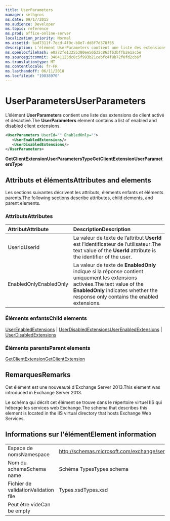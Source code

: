 ```yaml
---
title: UserParameters
manager: sethgros
ms.date: 09/17/2015
ms.audience: Developer
ms.topic: reference
ms.prod: office-online-server
localization_priority: Normal
ms.assetid: bad7311f-7ecd-4f0c-b8e7-dd8f7d378f55
description: L’élément UserParameters contient une liste des extensions de client activé et désactivé.
ms.openlocfilehash: e0a72fe13255380ee56b32c863fb3bffb2e1ac5e
ms.sourcegitcommit: 34041125dc8c5f993b21cebfc4f8b72f0fd2cb6f
ms.translationtype: MT
ms.contentlocale: fr-FR
ms.lasthandoff: 06/11/2018
ms.locfileid: "19838970"
---
```

# <a name="userparameters"></a><span data-ttu-id="56aa4-103">UserParameters</span><span class="sxs-lookup"><span data-stu-id="56aa4-103">UserParameters</span></span>

<span data-ttu-id="56aa4-104">L’élément **UserParameters** contient une liste des extensions de client activé et désactivé.</span><span class="sxs-lookup"><span data-stu-id="56aa4-104">The **UserParameters** element contains a list of enabled and disabled client extensions.</span></span> 
  
```XML
<UserParameters UserId="" EnabledOnly="">
   <UserEnabledExtensions/>
   <UserDisabledExtensions/>
</UserParameters>
```

 <span data-ttu-id="56aa4-105">**GetClientExtensionUserParametersType**</span><span class="sxs-lookup"><span data-stu-id="56aa4-105">**GetClientExtensionUserParametersType**</span></span>
## <a name="attributes-and-elements"></a><span data-ttu-id="56aa4-106">Attributs et éléments</span><span class="sxs-lookup"><span data-stu-id="56aa4-106">Attributes and elements</span></span>

<span data-ttu-id="56aa4-107">Les sections suivantes décrivent les attributs, éléments enfants et éléments parents.</span><span class="sxs-lookup"><span data-stu-id="56aa4-107">The following sections describe attributes, child elements, and parent elements.</span></span>
  
### <a name="attributes"></a><span data-ttu-id="56aa4-108">Attributs</span><span class="sxs-lookup"><span data-stu-id="56aa4-108">Attributes</span></span>

|<span data-ttu-id="56aa4-109">**Attribut**</span><span class="sxs-lookup"><span data-stu-id="56aa4-109">**Attribute**</span></span>|<span data-ttu-id="56aa4-110">**Description**</span><span class="sxs-lookup"><span data-stu-id="56aa4-110">**Description**</span></span>|
|:-----|:-----|
|<span data-ttu-id="56aa4-111">UserId</span><span class="sxs-lookup"><span data-stu-id="56aa4-111">UserId</span></span>  <br/> |<span data-ttu-id="56aa4-112">La valeur de texte de l’attribut **UserId** est l’identificateur de l’utilisateur.</span><span class="sxs-lookup"><span data-stu-id="56aa4-112">The text value of the **UserId** attribute is the identifier of the user.</span></span>  <br/> |
|<span data-ttu-id="56aa4-113">EnabledOnly</span><span class="sxs-lookup"><span data-stu-id="56aa4-113">EnabledOnly</span></span>  <br/> |<span data-ttu-id="56aa4-114">La valeur de texte de **EnabledOnly** indique si la réponse contient uniquement les extensions activées.</span><span class="sxs-lookup"><span data-stu-id="56aa4-114">The text value of the **EnabledOnly** indicates whether the response only contains the enabled extensions.</span></span>  <br/> |
   
### <a name="child-elements"></a><span data-ttu-id="56aa4-115">Éléments enfants</span><span class="sxs-lookup"><span data-stu-id="56aa4-115">Child elements</span></span>

<span data-ttu-id="56aa4-116">[UserEnabledExtensions](userenabledextensions.md) | [UserDisabledExtensions](userdisabledextensions.md)</span><span class="sxs-lookup"><span data-stu-id="56aa4-116">[UserEnabledExtensions](userenabledextensions.md) | [UserDisabledExtensions](userdisabledextensions.md)</span></span>
  
### <a name="parent-elements"></a><span data-ttu-id="56aa4-117">Éléments parents</span><span class="sxs-lookup"><span data-stu-id="56aa4-117">Parent elements</span></span>

[<span data-ttu-id="56aa4-118">GetClientExtension</span><span class="sxs-lookup"><span data-stu-id="56aa4-118">GetClientExtension</span></span>](getclientextension.md)
  
## <a name="remarks"></a><span data-ttu-id="56aa4-119">Remarques</span><span class="sxs-lookup"><span data-stu-id="56aa4-119">Remarks</span></span>

<span data-ttu-id="56aa4-120">Cet élément est une nouveauté d'Exchange Server 2013.</span><span class="sxs-lookup"><span data-stu-id="56aa4-120">This element was introduced in Exchange Server 2013.</span></span>
  
<span data-ttu-id="56aa4-121">Le schéma qui décrit cet élément se trouve dans le répertoire virtuel IIS qui héberge les services web Exchange.</span><span class="sxs-lookup"><span data-stu-id="56aa4-121">The schema that describes this element is located in the IIS virtual directory that hosts Exchange Web Services.</span></span>
  
## <a name="element-information"></a><span data-ttu-id="56aa4-122">Informations sur l'élément</span><span class="sxs-lookup"><span data-stu-id="56aa4-122">Element information</span></span>

|||
|:-----|:-----|
|<span data-ttu-id="56aa4-123">Espace de noms</span><span class="sxs-lookup"><span data-stu-id="56aa4-123">Namespace</span></span>  <br/> |http://schemas.microsoft.com/exchange/services/2006/types  <br/> |
|<span data-ttu-id="56aa4-124">Nom du schéma</span><span class="sxs-lookup"><span data-stu-id="56aa4-124">Schema name</span></span>  <br/> |<span data-ttu-id="56aa4-125">Schéma Types</span><span class="sxs-lookup"><span data-stu-id="56aa4-125">Types schema</span></span>  <br/> |
|<span data-ttu-id="56aa4-126">Fichier de validation</span><span class="sxs-lookup"><span data-stu-id="56aa4-126">Validation file</span></span>  <br/> |<span data-ttu-id="56aa4-127">Types.xsd</span><span class="sxs-lookup"><span data-stu-id="56aa4-127">Types.xsd</span></span>  <br/> |
|<span data-ttu-id="56aa4-128">Peut être vide</span><span class="sxs-lookup"><span data-stu-id="56aa4-128">Can be empty</span></span>  <br/> ||
   

